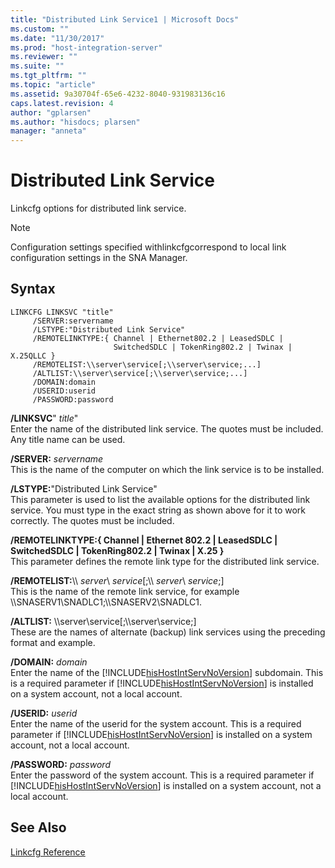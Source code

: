```yaml
---
title: "Distributed Link Service1 | Microsoft Docs"
ms.custom: ""
ms.date: "11/30/2017"
ms.prod: "host-integration-server"
ms.reviewer: ""
ms.suite: ""
ms.tgt_pltfrm: ""
ms.topic: "article"
ms.assetid: 9a30704f-65e6-4232-8040-931983136c16
caps.latest.revision: 4
author: "gplarsen"
ms.author: "hisdocs; plarsen"
manager: "anneta"
---
```

# Distributed Link Service
Linkcfg options for distributed link service.  
  
> [!NOTE]
>  Configuration settings specified withlinkcfgcorrespond to local link configuration settings in the SNA Manager.  
  
## Syntax  
  
```  
LINKCFG LINKSVC "title"  
     /SERVER:servername  
     /LSTYPE:"Distributed Link Service"  
     /REMOTELINKTYPE:{ Channel | Ethernet802.2 | LeasedSDLC |   
                       SwitchedSDLC | TokenRing802.2 | Twinax | X.25QLLC }  
     /REMOTELIST:\\server\service[;\\server\service;...]  
     /ALTLIST:\\server\service[;\\server\service;...]  
     /DOMAIN:domain  
     /USERID:userid  
     /PASSWORD:password  
```  
  
 **/LINKSVC**" *title*"  
 Enter the name of the distributed link service. The quotes must be included. Any title name can be used.  
  
 **/SERVER:** *servername*  
 This is the name of the computer on which the link service is to be installed.  
  
 **/LSTYPE:**"Distributed Link Service"  
 This parameter is used to list the available options for the distributed link service. You must type in the exact string as shown above for it to work correctly. The quotes must be included.  
  
 **/REMOTELINKTYPE:{ Channel &#124; Ethernet 802.2 &#124; LeasedSDLC &#124; SwitchedSDLC &#124; TokenRing802.2 &#124; Twinax &#124; X.25 }**  
 This parameter defines the remote link type for the distributed link service.  
  
 **/REMOTELIST:**\\\ *server*\ *service*[;\\\ *server*\ *service*;]  
 This is the name of the remote link service, for example \\\SNASERV1\SNADLC1;\\\SNASERV2\SNADLC1.  
  
 **/ALTLIST:** \\\server\service[;\\\server\service;]  
 These are the names of alternate (backup) link services using the preceding format and example.  
  
 **/DOMAIN:** *domain*  
 Enter the name of the [!INCLUDE[hisHostIntServNoVersion](../includes/hishostintservnoversion-md.md)] subdomain.  This is a required parameter if [!INCLUDE[hisHostIntServNoVersion](../includes/hishostintservnoversion-md.md)] is installed on a system account, not a local account.  
  
 **/USERID:** *userid*  
 Enter the name of the userid for the system account.  This is a required parameter if [!INCLUDE[hisHostIntServNoVersion](../includes/hishostintservnoversion-md.md)] is installed on a system account, not a local account.  
  
 **/PASSWORD:** *password*  
 Enter the password of the system account.  This is a required parameter if [!INCLUDE[hisHostIntServNoVersion](../includes/hishostintservnoversion-md.md)] is installed on a system account, not a local account.  
  
## See Also  
 [Linkcfg Reference](../core/linkcfg-reference2.md)